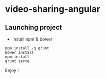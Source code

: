 # video-sharing-angular

## Launching project

- Install npm & bower
```
npm install -g grunt
bower install
npm install
grunt serve
```

Enjoy !
